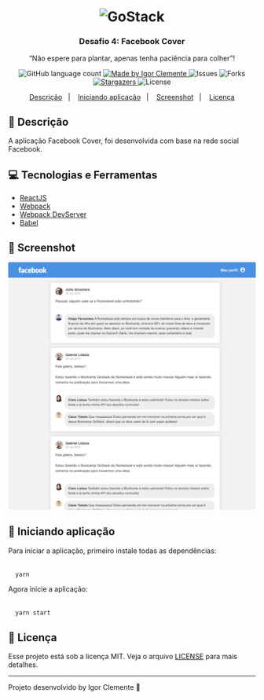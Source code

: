 <h1 align="center">
    <img alt="GoStack" src="https://rocketseat-cdn.s3-sa-east-1.amazonaws.com/bootcamp-header.png" width="200px" />
</h1>

<h3 align="center">
  Desafio 4: Facebook Cover
</h3>

<p align="center">“Não espere para plantar, apenas tenha paciência para colher”!</blockquote>

<p align="center">
  <img alt="GitHub language count" src="https://img.shields.io/github/languages/count/IgorClemente/bootcamp-gostack-challenge4?color=%2304D361">

  <a href="https://rocketseat.com.br">
    <img alt="Made by Igor Clemente" src="https://img.shields.io/badge/made%20by-Igor Clemente-%2304D361">
  </a>

  <img alt="Issues" src="https://img.shields.io/github/issues/IgorClemente/bootcamp-gostack-challenge4">

  <img alt="Forks" src="https://img.shields.io/github/forks/IgorClemente/bootcamp-gostack-challenge4">

  <a href="https://github.com/IgorClemente/bootcamp-gostack-challenge4/stargazers">
    <img alt="Stargazers" src="https://img.shields.io/github/stars/IgorClemente/bootcamp-gostack-challenge4">
  </a>

  <img alt="License" src="https://img.shields.io/github/license/IgorClemente/bootcamp-gostack-challenge4">
</p>

<p align="center">
  <a href="#rocket-descrição">Descrição</a>&nbsp;&nbsp;&nbsp;|&nbsp;&nbsp;&nbsp;
  <a href="#hammer-iniciando-a-aplicação">Iniciando aplicação</a>&nbsp;&nbsp;&nbsp;|&nbsp;&nbsp;&nbsp;
  <a href="#movie_camera-screenshot">Screenshot</a>&nbsp;&nbsp;&nbsp;|&nbsp;&nbsp;&nbsp;
  <a href="#memo-licença">Licença</a>
</p>

## :rocket: Descrição

A aplicação Facebook Cover, foi desenvolvida com base na rede social Facebook.

## :computer: Tecnologias e Ferramentas

- [ReactJS](https://pt-br.reactjs.org)
- [Webpack](https://webpack.js.org)
- [Webpack DevServer](https://webpack.js.org/configuration/dev-server/)
- [Babel](https://babeljs.io/docs/en/)

## :movie_camera: Screenshot

![](facebook.png)

## :hammer: Iniciando aplicação

Para iniciar a aplicação, primeiro instale todas as dependências:

```bash

  yarn

```

Agora inicie a aplicação:

```bash

  yarn start

```

## :memo: Licença

Esse projeto está sob a licença MIT. Veja o arquivo [LICENSE](LICENSE) para mais detalhes.

---

Projeto desenvolvido by Igor Clemente :wave:
